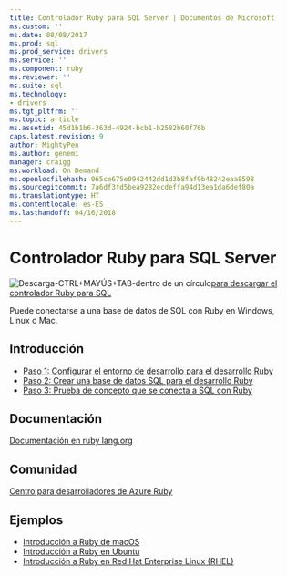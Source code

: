 ```yaml
---
title: Controlador Ruby para SQL Server | Documentos de Microsoft
ms.custom: ''
ms.date: 08/08/2017
ms.prod: sql
ms.prod_service: drivers
ms.service: ''
ms.component: ruby
ms.reviewer: ''
ms.suite: sql
ms.technology:
- drivers
ms.tgt_pltfrm: ''
ms.topic: article
ms.assetid: 45d1b1b6-363d-4924-bcb1-b2582b60f76b
caps.latest.revision: 9
author: MightyPen
ms.author: genemi
manager: craigg
ms.workload: On Demand
ms.openlocfilehash: 065ce675e0942442dd1d3b8faf9b48242eaa8598
ms.sourcegitcommit: 7a6df3fd5bea9282ecdeffa94d13ea1da6def80a
ms.translationtype: HT
ms.contentlocale: es-ES
ms.lasthandoff: 04/16/2018
---
```

# <a name="ruby-driver-for-sql-server"></a>Controlador Ruby para SQL Server

![Descarga-CTRL+MAYÚS+TAB-dentro de un círculo](../../ssdt/media/download.png)[para descargar el controlador Ruby para SQL](../sql-connection-libraries.md#anchor-20-drivers-relational-access)

Puede conectarse a una base de datos de SQL con Ruby en Windows, Linux o Mac.   
  
## <a name="getting-started"></a>Introducción  
* [Paso 1: Configurar el entorno de desarrollo para el desarrollo Ruby](step-1-configure-development-environment-for-ruby-development.md)  
* [Paso 2: Crear una base de datos SQL para el desarrollo Ruby](step-2-create-a-sql-database-for-ruby-development.md)  
* [Paso 3: Prueba de concepto que se conecta a SQL con Ruby](step-3-proof-of-concept-connecting-to-sql-using-ruby.md)  
  
## <a name="documentation"></a>Documentación  
[Documentación en ruby lang.org](https://www.ruby-lang.org/en/documentation/)  
  
## <a name="community"></a>Comunidad  
[Centro para desarrolladores de Azure Ruby](https://azure.microsoft.com/develop/ruby/)  
  
## <a name="samples"></a>Ejemplos
* [Introducción a Ruby de macOS](https://www.microsoft.com/sql-server/developer-get-started/ruby/mac/)
* [Introducción a Ruby en Ubuntu](https://www.microsoft.com/sql-server/developer-get-started/ruby/ubuntu/)
* [Introducción a Ruby en Red Hat Enterprise Linux (RHEL)](https://www.microsoft.com/sql-server/developer-get-started/ruby/rhel/)
